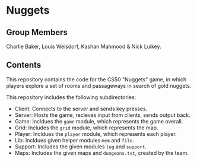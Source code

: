 # Nuggets

## Group Members
Charlie Baker, Louis Weisdorf, Kashan Mahmood & Nick Luikey.

## Contents
This repository contains the code for the CS50 "Nuggets" game, in which players explore a set of rooms and passageways in search of gold nuggets.

This repository includes the following subdirectories:

- Client: Connects to the server and sends key presses.
- Server: Hosts the game, recieves input from clients, sends output back.
- Game: Incldues the `game` module, which represents the game overall.
- Grid: Includes the `grid` module, which represents the map.
- Player: Incldues the `player` module, which represents each player.
- Lib: Incldues given helper modules `mem` and `file`.
- Support: Includes the given modules `log` and `support`.
- Maps: Includes the given maps and `dungeons.txt`, created by the team.
